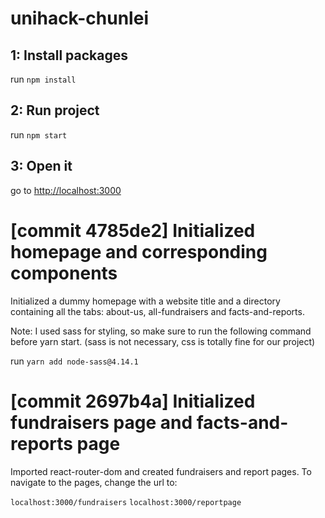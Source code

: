 # unihack-chunlei

## 1: Install packages

run `npm install`

## 2: Run project

run `npm start`

## 3: Open it

go to [http://localhost:3000](http://localhost:3000)

# [commit 4785de2] Initialized homepage and corresponding components

Initialized a dummy homepage with a website title and a directory containing all the tabs: about-us, all-fundraisers and facts-and-reports.

Note: I used sass for styling, so make sure to run the following command before yarn start. (sass is not necessary, css is totally fine for our project) 

run `yarn add node-sass@4.14.1`

# [commit 2697b4a] Initialized fundraisers page and facts-and-reports page

Imported react-router-dom and created fundraisers and report pages. To navigate to the pages, change the url to:

`localhost:3000/fundraisers`
`localhost:3000/reportpage`